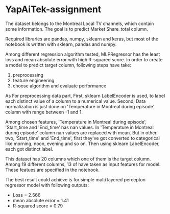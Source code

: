 # YapAiTek-assignment
The dataset belongs to the Montreal Local TV channels, which contain some information. The goal is to predict Market Share_total column.

Required libraries are pandas, numpy, sklearn and keras, but most of the notebook is written with sklearn, pandas and numpy.

Among different regression algorithm tested, MLPRegressor has the least loss and mean absolute error with high R-squared score.
In order to create a model to predict target column, following steps have take:
1. preprocessing
2. feature engineering
3. choose algorithm and evaluate performance

As For preprocessing data part, First, sklearn LabelEncoder is used, to label each distinct value of a column to a numerical value. Second, Data normalization is just done on 'Temperature in Montreal during episode' column with range between -1 and 1.

Among chosen features, 'Temperature in Montreal during episode', 'Start_time and 'End_time' has nan values. In 'Temperature in Montreal during episode' column nan values are replaced with mean. But in other two, 'Start_time' and 'End_time', first they've got converted to categorical like morning, noon, evening and so on. Then using sklearn LabelEncoder, each got distinct label.

This dataset has 20 columns which one of them is the target column. Among 19 different columns, 13 of have taken as input features for model. These featues are specified in the notebook.

The best result could achieve is for simple multi layered percepton regressor model with following outputs:
- Loss = 2.566
- mean absolute error = 1.41
- R-squared score = 0.79
